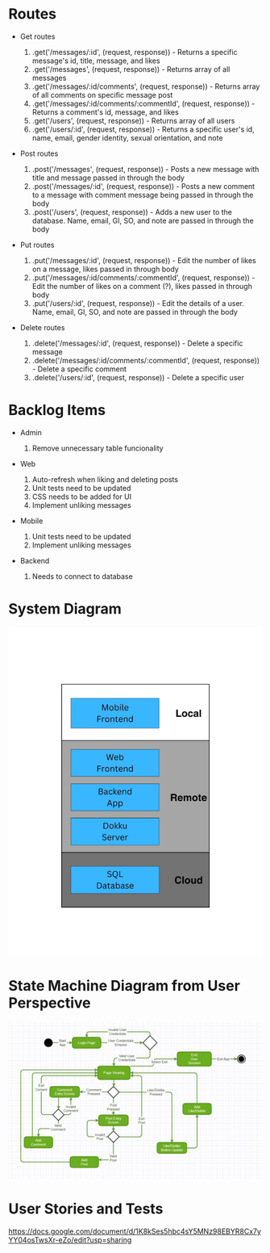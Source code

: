 # Routes

* Get routes

    1. .get('/messages/:id', (request, response)) - Returns a specific message's id, title, message, and likes
    1. .get('/messages', (request, response)) - Returns array of all messages
    1. .get('/messages/:id/comments', (request, response)) - Returns array of all comments on specific message post
    1. .get('/messages/:id/comments/:commentId', (request, response)) - Returns a comment's id, message, and likes
    1. .get('/users', (request, response)) - Returns array of all users
    1. .get('/users/:id', (request, response)) - Returns a specific user's id, name, email, gender identity, sexual orientation, and note

* Post routes

    1. .post('/messages', (request, response)) - Posts a new message with title and message passed in through the body
    1. .post('/messages/:id', (request, response)) - Posts a new comment to a message with comment message being passed in through the body 
    1. .post('/users', (request, response)) - Adds a new user to the database. Name, email, GI, SO, and note are passed in through the body

* Put routes

    1. .put('/messages/:id', (request, response)) - Edit the number of likes on a message, likes passed in through body
    1. .put('/messages/:id/comments/:commentId', (request, response)) - Edit the number of likes on a comment (?), likes passed in through body
    1. .put('/users/:id', (request, response)) - Edit the details of a user. Name, email, GI, SO, and note are passed in through the body

* Delete routes

    1. .delete('/messages/:id', (request, response)) - Delete a specific message
    1. .delete('/messages/:id/comments/:commentId', (request, response)) - Delete a specific comment
    1. .delete('/users/:id', (request, response)) - Delete a specific user

# Backlog Items

* Admin

    1. Remove unnecessary table funcionality

* Web

    1. Auto-refresh when liking and deleting posts
    1. Unit tests need to be updated
    1. CSS needs to be added for UI
    1. Implement unliking messages

* Mobile

    1. Unit tests need to be updated
    1. Implement unliking messages

* Backend

    1. Needs to connect to database

# System Diagram

![System Drawing](diagrams/Phase2_System_Drawing.jpg)

# State Machine Diagram from User Perspective

![User State Machine Diagram](diagrams/Phase2_User_State_Diagram.jpg)

# User Stories and Tests
https://docs.google.com/document/d/1K8kSes5hbc4sY5MNz98EBYR8Cx7yYY04osTwsXr-eZo/edit?usp=sharing 